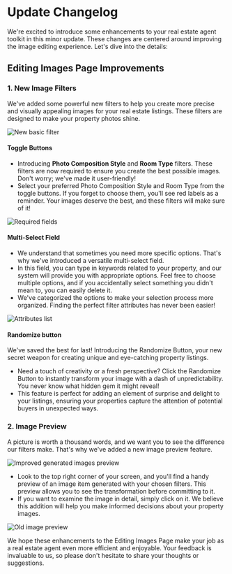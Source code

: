 [//]: # (26/09/2023)

# Update Changelog

We're excited to introduce some enhancements to your real estate agent toolkit in this minor update. These changes are
centered around improving the image editing experience. Let's dive into the details:

## **Editing Images Page Improvements**

### **1. New Image Filters**

We've added some powerful new filters to help you create more precise and visually appealing images for your real estate
listings. These filters are designed to make your property photos shine.

![New basic filter](https://github.com/akcserhant/sgpt_changelog/blob/main/26.09.2023/new-basic-filter.jpg?raw=true)

#### **Toggle Buttons**

- Introducing **Photo Composition Style** and **Room Type** filters. These filters are now required to ensure you create
  the best possible images. Don't worry; we've made it user-friendly!
- Select your preferred Photo Composition Style and Room Type from the toggle buttons. If you forget to choose them,
  you'll see red labels as a reminder. Your images deserve the best, and these filters will make sure of it!

![Required fields](https://github.com/akcserhant/sgpt_changelog/blob/main/26.09.2023/required-fields.jpg?raw=true)

#### **Multi-Select Field**

- We understand that sometimes you need more specific options. That's why we've introduced a versatile multi-select
  field.
- In this field, you can type in keywords related to your property, and our system will provide you with appropriate
  options. Feel free to choose multiple options, and if you accidentally select something you didn't mean to, you can
  easily delete it.
- We've categorized the options to make your selection process more organized. Finding the perfect filter attributes has
  never been easier!

![Attributes list](https://github.com/akcserhant/sgpt_changelog/blob/main/26.09.2023/attributes-list.jpg?raw=true)

#### **Randomize button**

We've saved the best for last! Introducing the Randomize Button, your new secret weapon for creating unique and
eye-catching property listings.

- Need a touch of creativity or a fresh perspective? Click the Randomize Button to instantly transform your image with a
  dash of unpredictability. You never know what hidden gem it might reveal!
- This feature is perfect for adding an element of surprise and delight to your listings, ensuring your properties capture
  the attention of potential buyers in unexpected ways.

### **2. Image Preview**

A picture is worth a thousand words, and we want you to see the difference our filters make. That's why we've added a
new image preview feature.

![Improved generated images preview](https://github.com/akcserhant/sgpt_changelog/blob/main/26.09.2023/new-generated-preview.jpg?raw=true)

- Look to the top right corner of your screen, and you'll find a handy preview of an image item generated with your
  chosen filters. This preview allows you to see the transformation before committing to it.
- If you want to examine the image in detail, simply click on it. We believe this addition will help you make informed
  decisions about your property images.

![Old image preview](https://github.com/akcserhant/sgpt_changelog/blob/main/26.09.2023/old-item-preview.jpg?raw=true)

We hope these enhancements to the Editing Images Page make your job as a real estate agent even more efficient and
enjoyable. Your feedback is invaluable to us, so please don't hesitate to share your thoughts or suggestions.
